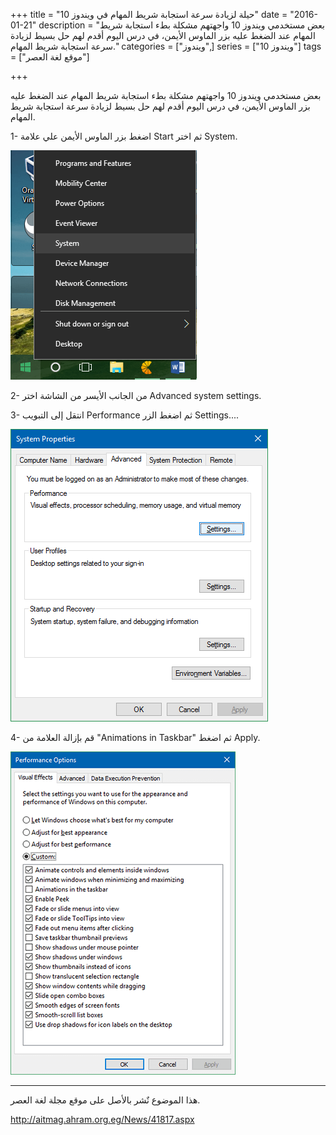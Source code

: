 +++
title = "حيلة لزيادة سرعة استجابة شريط المهام في ويندوز 10"
date = "2016-01-21"
description = "بعض مستخدمي ويندوز 10 واجهتهم مشكلة بطء استجابة شريط المهام عند الضغط عليه بزر الماوس الأيمن، في درس اليوم أقدم لهم حل بسيط لزيادة سرعة استجابة شريط المهام."
categories = ["ويندوز",]
series = ["ويندوز 10"]
tags = ["موقع لغة العصر"]

+++

بعض مستخدمي ويندوز 10 واجهتهم مشكلة بطء استجابة شريط المهام عند الضغط عليه بزر الماوس الأيمن، في درس اليوم أقدم لهم حل بسيط لزيادة سرعة استجابة شريط المهام.

1- اضغط بزر الماوس الأيمن علي علامة Start ثم اختر System.

![1](images/2016-635889795311092413-109.png)

2- من الجانب الأيسر من الشاشة اختر Advanced system settings.

3- انتقل إلى التبويب Performance ثم اضغط الزر Settings....

![3](images/2016-635889795513113708-311.png)

4- قم بإزالة العلامة من "Animations in Taskbar" ثم اضغط Apply.

![4](images/2016-635889795620130394-13.png)

---

هذا الموضوع نٌشر باﻷصل على موقع مجلة لغة العصر.

http://aitmag.ahram.org.eg/News/41817.aspx
